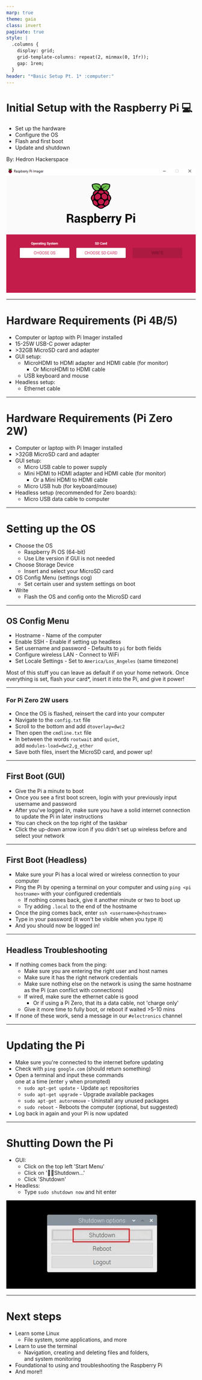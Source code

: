 ```yaml
---
marp: true
theme: gaia
class: invert
paginate: true
style: |
  .columns {
    display: grid;
    grid-template-columns: repeat(2, minmax(0, 1fr));
    gap: 1rem;
  }
header: "*Basic Setup Pt. 1* :computer:"
---
```

<!-- _header: "" -->
# Initial Setup with the Raspberry Pi :computer:

* Set up the hardware
* Configure the OS
* Flash and first boot
* Update and shutdown

By: Hedron Hackerspace

![bg right w:600](images/rpi_imager.png)
<!-- _footer: "Rev. 1.2" -->

---

# Hardware Requirements (Pi 4B/5)

* Computer or laptop with Pi Imager installed
* 15-25W USB-C power adapter
* \>32GB MicroSD card and adapter
* GUI setup:
  * MicroHDMI to HDMI adapter and HDMI cable (for monitor)
    * Or MicroHDMI to HDMI cable
  * USB keyboard and mouse
* Headless setup:
  * Ethernet cable

---

# Hardware Requirements (Pi Zero 2W)

* Computer or laptop with Pi Imager installed
* \>32GB MicroSD card and adapter
* GUI setup:
  * Micro USB cable to power supply
  * Mini HDMI to HDMI adapter and HDMI cable (for monitor)
    * Or a Mini HDMI to HDMI cable
  * Micro USB hub (for keyboard/mouse)
* Headless setup (recommended for Zero boards):
  * Micro USB data cable to computer

---

# Setting up the OS

* Choose the OS
  * Raspberry Pi OS (64-bit)
  * Use Lite version if GUI is not needed
* Choose Storage Device
  * Insert and select your MicroSD card
* OS Config Menu (settings cog)
  * Set certain user and system settings on boot
* Write
  * Flash the OS and config onto the MicroSD card

---

## OS Config Menu

* Hostname - Name of the computer
* Enable SSH - Enable if setting up headless
* Set username and password - Defaults to `pi` for both fields
* Configure wireless LAN - Connect to WiFi
* Set Locale Settings - Set to `America/Los_Angeles` (same timezone)

Most of this stuff you can leave as default if on your home network. Once everything is set, flash your card*, insert it into the Pi, and give it power!
<!-- _footer: "* - There is one additional step for Pi Zero 2W using Ethernet via USB" -->
---

### For Pi Zero 2W users

* Once the OS is flashed, reinsert the card into your computer
* Navigate to the `config.txt` file
* Scroll to the bottom and add `dtoverlay=dwc2`
* Then open the `cmdline.txt` file
* In between the words `rootwait` and `quiet`, </br> add `modules-load=dwc2,g_ether`
* Save both files, insert the MicroSD card, and power up!
<!-- _footer: "**You may also need to enable network sharing on your computer" -->
---

## First Boot (GUI)

* Give the Pi a minute to boot
* Once you see a first boot screen, login with your previously input username and password
* After you've logged in, make sure you have a solid internet connection to update the Pi in later instructions
* You can check on the top right of the taskbar
* Click the up-down arrow icon if you didn't set up wireless before and select your network

---

## First Boot (Headless)

* Make sure your Pi has a local wired or wireless connection to your computer
* Ping the Pi by opening a terminal on your computer and using `ping <pi hostname>` with your configured credentials
  * If nothing comes back, give it another minute or two to boot up
  * Try adding `.local` to the end of the hostname
* Once the ping comes back, enter `ssh <username>@<hostname>`
* Type in your password (it won't be visible when you type it)
* And you should now be logged in!

---

## Headless Troubleshooting

* If nothing comes back from the ping:
  * Make sure you are entering the right user and host names
  * Make sure it has the right network credentials
  * Make sure nothing else on the network is using the same hostname as the Pi (can conflict with connections)
  * If wired, make sure the ethernet cable is good
    * Or if using a Pi Zero, that its a data cable, not 'charge only'
  * Give it more time to fully boot, or reboot if waited >5-10 mins
* If none of these work, send a message in our `#electronics` channel

---

# Updating the Pi

* Make sure you're connected to the internet before updating
* Check with `ping google.com` (should return something)
* Open a terminal and input these commands </br> one at a time (enter `y` when prompted)
  * `sudo apt-get update` - Update `apt` repositories
  * `sudo apt-get upgrade` - Upgrade available packages
  * `sudo apt-get autoremove` - Uninstall any unused packages
  * `sudo reboot` - Reboots the computer (optional, but suggested)
* Log back in again and your Pi is now updated

---

# Shutting Down the Pi

* GUI:
  * Click on the top left 'Start Menu'
  * Click on ':running_man:Shutdown...'
  * Click 'Shutdown'
* Headless:
  * Type `sudo shutdown now` and hit enter

![bg right w:1000](images/shutdown_btn.png)

---

# Next steps

* Learn some Linux
  * File system, some applications, and more
* Learn to use the terminal
  * Navigation, creating and deleting files and folders, </br> and system monitoring
* Foundational to using and troubleshooting the Raspberry Pi
* And more!!
<!-- _footer: "Continue to next section: **Basic_Setup_Part_2_Slides.pdf**" -->